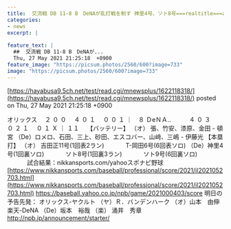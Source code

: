 ```yaml
---
title:  交流戦 DB 11-8 B　DeNAが乱打戦を制す 神里4号、ソト8号===realtitle===amp;9号HR  オリックス張3回途中7失点  
categories:
- news
excerpt: |
  
feature_text: |
  ##  交流戦 DB 11-8 B　DeNAが...
  Thu, 27 May 2021 21:25:18  +0900
feature_image: "https://picsum.photos/2560/600?image=733"
image: "https://picsum.photos/2560/600?image=733"
---
```


[https://hayabusa9.5ch.net/test/read.cgi/mnewsplus/1622118318/](https://hayabusa9.5ch.net/test/read.cgi/mnewsplus/1622118318/)
posted on Thu, 27 May 2021 21:25:18  +0900

<!--more-->

オリックス 　２ ０ ０　 ４ ０ １　 ０ ０ １ ｜　８ ＤeＮＡ..　　　４ ０ ３　 ０ ２ １　 ０ １ Ｘ ｜ １１　 【バッテリー】 （オ） 張、竹安、漆原、金田 - 頓宮 （De）ロメロ、石田、三上、砂田、エスコバー、山﨑、三嶋 - 伊藤光 【本塁打】 （オ） 吉田正11号(1回表2ラン) 　　　 T-岡田6号(6回表ソロ) （De）神里4号(1回裏ソロ) 　　　 ソト8号(1回裏3ラン) 　　　 ソト9号(6回裏ソロ) 　　　 試合結果：nikkansports.com/yahooスポナビ野球 [https://www.nikkansports.com/baseball/professional/score/2021/il2021052703.html](https://www.nikkansports.com/baseball/professional/score/2021/il2021052703.html) https://baseball.yahoo.co.jp/npb/game/2021000403/score 明日の予告先発： オリックス-ヤクルト （ヤ）Ｒ．バンデンハーク （オ）山本　由伸 楽天-DeNA （De）坂本　裕哉 （楽） 涌井　秀章 http://npb.jp/announcement/starter/
